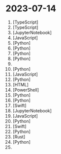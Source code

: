 # 2023-07-14

1. [](https://github.comundefined "🧠 Dump all your files and chat with it using your Generative AI Second Brain using LLMs ( GPT 3.5/4, Private, Anthropic, VertexAI ) & Embeddings 🧠") [TypeScript]
2. [](https://github.comundefined "A privacy-first, lightweight note-taking service. Easily capture and share your great thoughts.") [TypeScript]
3. [](https://github.comundefined "") [JupyterNotebook]
4. [](https://github.comundefined "The open-source, cross-platform API client for GraphQL, REST, WebSockets and gRPC.") [JavaScript]
5. [](https://github.comundefined "Ask Questions in natural language and get Answers backed by private sources. Connects to tools like Slack, GitHub, Confluence, etc.") [Python]
6. [](https://github.comundefined "A 13B large language model developed by Baichuan Intelligent Technology") [Python]
7. [](https://github.comundefined "GPT based autonomous agent that does online comprehensive research on any given topic") [Python]
8. [](https://github.comundefined "Official implementation of AnimateDiff.") [Python]
9. [](https://github.comundefined "Awesome things you can do with ChatGPT + Code Interpreter combo 🔥") 
10. [](https://github.comundefined "This code calculates all the variations of 3D polycubes for any size (time permitting!)") [Python]
11. [](https://github.comundefined "🤖 A powerful, open source client-side JavaScript library for ChatGPT") [JavaScript]
12. [](https://github.comundefined "MOSS-RLHF") [Python]
13. [](https://github.comundefined "A decentralized, Ethereum-equivalent ZK-Rollup. 🥁") [HTML]
14. [](https://github.comundefined "Home repository for .NET Core") [PowerShell]
15. [](https://github.comundefined "(Previously Pynecone) 🕸 Web apps in pure Python 🐍") [Python]
16. [](https://github.comundefined "one-click deepfake (face swap)") [Python]
17. [](https://github.comundefined "Run OpenAI's CLIP model on iPhone to search photos.") [Swift]
18. [](https://github.comundefined "") [JupyterNotebook]
19. [](https://github.comundefined "Fast, easy and reliable testing for anything that runs in a browser.") [JavaScript]
20. [](https://github.comundefined "An open source implementation of OpenAI's ChatGPT Code interpreter") [Python]
21. [](https://github.comundefined "Beautiful charts for iOS/tvOS/OSX! The Apple side of the crossplatform MPAndroidChart.") [Swift]
22. [](https://github.comundefined "🔍 Haystack is an open source NLP framework to interact with your data using Transformer models and LLMs (GPT-4, ChatGPT and alike). Haystack offers production-ready tools to quickly build complex question answering, semantic search, text generation applications, and more.") [Python]
23. [](https://github.comundefined "An HTTP library for Rust") [Rust]
24. [](https://github.comundefined "Book_4_《矩阵力量》 | 鸢尾花书：从加减乘除到机器学习；上架！") [Python]
25. [](https://github.comundefined "The source for REST API specifications for Microsoft Azure.") 
